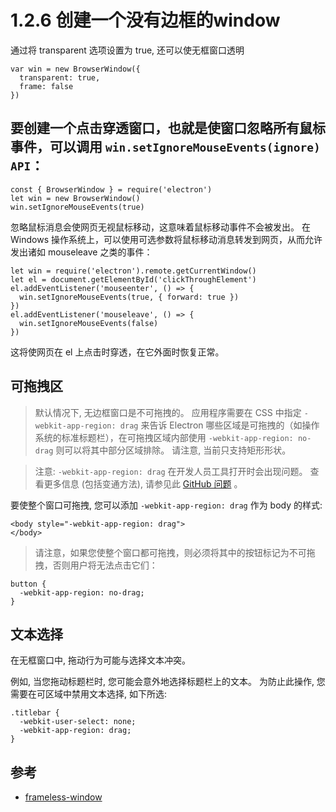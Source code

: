 # 1.2.6 创建一个没有边框的window

通过将 transparent 选项设置为 true, 还可以使无框窗口透明
```
var win = new BrowserWindow({
  transparent: true,
  frame: false
})
```

## 要创建一个点击穿透窗口，也就是使窗口忽略所有鼠标事件，可以调用 `win.setIgnoreMouseEvents(ignore) API`：

```
const { BrowserWindow } = require('electron')
let win = new BrowserWindow()
win.setIgnoreMouseEvents(true)
```

忽略鼠标消息会使网页无视鼠标移动，这意味着鼠标移动事件不会被发出。 在 Windows 操作系统上，可以使用可选参数将鼠标移动消息转发到网页，从而允许发出诸如 mouseleave 之类的事件：

```
let win = require('electron').remote.getCurrentWindow()
let el = document.getElementById('clickThroughElement')
el.addEventListener('mouseenter', () => {
  win.setIgnoreMouseEvents(true, { forward: true })
})
el.addEventListener('mouseleave', () => {
  win.setIgnoreMouseEvents(false)
})
```

这将使网页在 el 上点击时穿透，在它外面时恢复正常。


## 可拖拽区

>默认情况下, 无边框窗口是不可拖拽的。 应用程序需要在 CSS 中指定 `-webkit-app-region: drag` 来告诉 Electron 哪些区域是可拖拽的（如操作系统的标准标题栏），在可拖拽区域内部使用 `-webkit-app-region: no-drag` 则可以将其中部分区域排除。 请注意, 当前只支持矩形形状。

>注意: `-webkit-app-region: drag` 在开发人员工具打开时会出现问题。 查看更多信息 (包括变通方法), 请参见此 [GitHub 问题](https://github.com/electron/electron/issues/3647) 。

要使整个窗口可拖拽, 您可以添加 `-webkit-app-region: drag` 作为 body 的样式:

```
<body style="-webkit-app-region: drag">
</body>
```

>请注意，如果您使整个窗口都可拖拽，则必须将其中的按钮标记为不可拖拽，否则用户将无法点击它们：

```
button {
  -webkit-app-region: no-drag;
}
```


## 文本选择
在无框窗口中, 拖动行为可能与选择文本冲突。 

例如, 当您拖动标题栏时, 您可能会意外地选择标题栏上的文本。 为防止此操作, 您需要在可区域中禁用文本选择, 如下所选:

```
.titlebar {
  -webkit-user-select: none;
  -webkit-app-region: drag;
}
```


## 参考
- [frameless-window](https://electronjs.org/docs/api/frameless-window)
